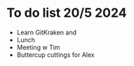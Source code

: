 # To do list 20/5 2024
+ Learn GitKraken and
+ Lunch 
+ Meeting w Tim 
+ Buttercup cuttings for Alex

